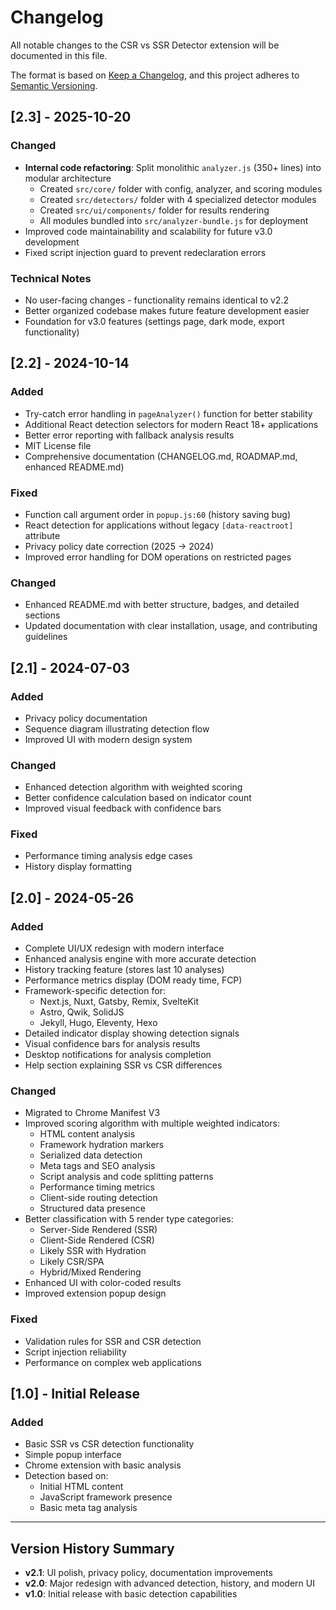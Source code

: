 # Changelog

All notable changes to the CSR vs SSR Detector extension will be documented in this file.

The format is based on [Keep a Changelog](https://keepachangelog.com/en/1.0.0/),
and this project adheres to [Semantic Versioning](https://semver.org/spec/v2.0.0.html).

## [2.3] - 2025-10-20

### Changed
- **Internal code refactoring**: Split monolithic `analyzer.js` (350+ lines) into modular architecture
  - Created `src/core/` folder with config, analyzer, and scoring modules
  - Created `src/detectors/` folder with 4 specialized detector modules
  - Created `src/ui/components/` folder for results rendering
  - All modules bundled into `src/analyzer-bundle.js` for deployment
- Improved code maintainability and scalability for future v3.0 development
- Fixed script injection guard to prevent redeclaration errors

### Technical Notes
- No user-facing changes - functionality remains identical to v2.2
- Better organized codebase makes future feature development easier
- Foundation for v3.0 features (settings page, dark mode, export functionality)

## [2.2] - 2024-10-14

### Added
- Try-catch error handling in `pageAnalyzer()` function for better stability
- Additional React detection selectors for modern React 18+ applications
- Better error reporting with fallback analysis results
- MIT License file
- Comprehensive documentation (CHANGELOG.md, ROADMAP.md, enhanced README.md)

### Fixed
- Function call argument order in `popup.js:60` (history saving bug)
- React detection for applications without legacy `[data-reactroot]` attribute
- Privacy policy date correction (2025 → 2024)
- Improved error handling for DOM operations on restricted pages

### Changed
- Enhanced README.md with better structure, badges, and detailed sections
- Updated documentation with clear installation, usage, and contributing guidelines

## [2.1] - 2024-07-03

### Added
- Privacy policy documentation
- Sequence diagram illustrating detection flow
- Improved UI with modern design system

### Changed
- Enhanced detection algorithm with weighted scoring
- Better confidence calculation based on indicator count
- Improved visual feedback with confidence bars

### Fixed
- Performance timing analysis edge cases
- History display formatting

## [2.0] - 2024-05-26

### Added
- Complete UI/UX redesign with modern interface
- Enhanced analysis engine with more accurate detection
- History tracking feature (stores last 10 analyses)
- Performance metrics display (DOM ready time, FCP)
- Framework-specific detection for:
  - Next.js, Nuxt, Gatsby, Remix, SvelteKit
  - Astro, Qwik, SolidJS
  - Jekyll, Hugo, Eleventy, Hexo
- Detailed indicator display showing detection signals
- Visual confidence bars for analysis results
- Desktop notifications for analysis completion
- Help section explaining SSR vs CSR differences

### Changed
- Migrated to Chrome Manifest V3
- Improved scoring algorithm with multiple weighted indicators:
  - HTML content analysis
  - Framework hydration markers
  - Serialized data detection
  - Meta tags and SEO analysis
  - Script analysis and code splitting patterns
  - Performance timing metrics
  - Client-side routing detection
  - Structured data presence
- Better classification with 5 render type categories:
  - Server-Side Rendered (SSR)
  - Client-Side Rendered (CSR)
  - Likely SSR with Hydration
  - Likely CSR/SPA
  - Hybrid/Mixed Rendering
- Enhanced UI with color-coded results
- Improved extension popup design

### Fixed
- Validation rules for SSR and CSR detection
- Script injection reliability
- Performance on complex web applications

## [1.0] - Initial Release

### Added
- Basic SSR vs CSR detection functionality
- Simple popup interface
- Chrome extension with basic analysis
- Detection based on:
  - Initial HTML content
  - JavaScript framework presence
  - Basic meta tag analysis

---

## Version History Summary

- **v2.1**: UI polish, privacy policy, documentation improvements
- **v2.0**: Major redesign with advanced detection, history, and modern UI
- **v1.0**: Initial release with basic detection capabilities
